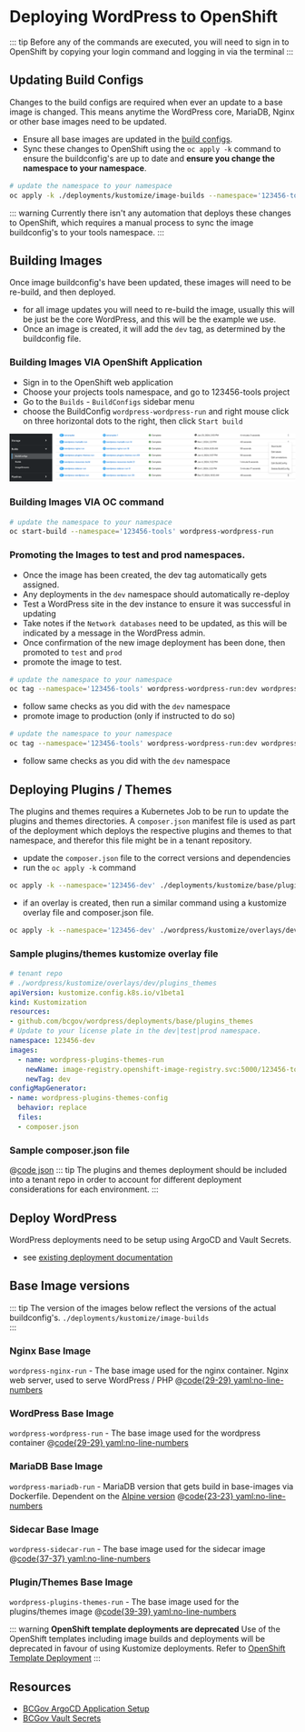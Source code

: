# Deploying WordPress to OpenShift
::: tip
Before any of the commands are executed, you will need to sign in to OpenShift by copying your login command and logging in via the terminal
:::

## Updating Build Configs
Changes to the build configs are required when ever an update to a base image is changed.  This means anytime the WordPress core, MariaDB, Nginx or other base images need to be updated.

- Ensure all base images are updated in the [build configs](https://github.com/bcgov/wordpress/tree/main/deployments/kustomize/image-builds).
- Sync these changes to OpenShift using the `oc apply -k` command to ensure the buildconfig's are up to date and **ensure you change the namespace to your namespace**.
```sh
# update the namespace to your namespace
oc apply -k ./deployments/kustomize/image-builds --namespace='123456-tools'
```

::: warning
Currently there isn't any automation that deploys these changes to OpenShift, which requires a manual process to sync the image buildconfig's to your tools namespace.
:::

## Building Images
Once image buildconfig's have been updated, these images will need to be re-build, and then deployed.
- for all image updates you will need to re-build the image, usually this will be just be the core WordPress, and this will be the example we use.
- Once an image is created, it will add the `dev` tag, as determined by the buildconfig file.


### Building Images VIA OpenShift Application
- Sign in to the OpenShift web application
- Choose your projects tools namespace, and go to 123456-tools project
- Go to the `Builds` - `BuildConfigs` sidebar menu
- choose the BuildConfig `wordpress-wordpress-run` and right mouse click on three horizontal dots to the right, then click `Start build`

![openShiftBuild](../../assets/openshiftStartBuild.png)

### Building Images VIA OC command
```sh
# update the namespace to your namespace
oc start-build --namespace='123456-tools' wordpress-wordpress-run
```
### Promoting the Images to test and prod namespaces.
- Once the image has been created, the dev tag automatically gets assigned.
- Any deployments in the `dev` namespace should automatically re-deploy
- Test a WordPress site in the dev instance to ensure it was successful in updating
- Take notes if the `Network databases` need to be updated, as this will be indicated by a message in the WordPress admin.
- Once confirmation of the new image deployment has been done, then promoted to `test` and `prod`
- promote the image to test.
```sh
# update the namespace to your namespace
oc tag --namespace='123456-tools' wordpress-wordpress-run:dev wordpress-wordpress-run:test
```
- follow same checks as you did with the `dev` namespace
- promote image to production (only if instructed to do so)
```sh
# update the namespace to your namespace
oc tag --namespace='123456-tools' wordpress-wordpress-run:dev wordpress-wordpress-run:prod
```
- follow same checks as you did with the `dev` namespace

## Deploying Plugins / Themes
The plugins and themes requires a Kubernetes Job to be run to update the plugins and themes directories.  A `composer.json` manifest file is used as part of the deployment which deploys the respective plugins and themes to that namespace, and therefor this file might be in a tenant repository.

- update the `composer.json` file to the correct versions and dependencies
- run the `oc apply -k` command
```sh
oc apply -k --namespace='123456-dev' ./deployments/kustomize/base/plugins_themes
```
- if an overlay is created, then run a similar command using a kustomize overlay file and composer.json file.
```sh
oc apply -k --namespace='123456-dev' ./wordpress/kustomize/overlays/dev/plugins_themes
```

### Sample plugins/themes kustomize overlay file

```yaml
# tenant repo
# ./wordpress/kustomize/overlays/dev/plugins_themes
apiVersion: kustomize.config.k8s.io/v1beta1
kind: Kustomization
resources:
- github.com/bcgov/wordpress/deployments/base/plugins_themes
# Update to your license plate in the dev|test|prod namespace.
namespace: 123456-dev
images:
  - name: wordpress-plugins-themes-run
    newName: image-registry.openshift-image-registry.svc:5000/123456-tools/wordpress-plugins-themes-run
    newTag: dev
configMapGenerator:
- name: wordpress-plugins-themes-config
  behavior: replace
  files:
  - composer.json
```

### Sample composer.json file
@[code json](../../../../deployments/kustomize/base/plugins_themes/composer.json)
::: tip
The plugins and themes deployment should be included into a tenant repo in order to account for different deployment considerations for each environment.
:::

## Deploy WordPress
WordPress deployments need to be setup using ArgoCD and Vault Secrets.  
- see [existing deployment documentation](https://github.com/bcgov/wordpress/blob/main/deployments/kustomize/README.md)

## Base Image versions
::: tip
The version of the images below reflect the versions of the actual buildconfig's. `./deployments/kustomize/image-builds`  
:::

### Nginx Base Image
`wordpress-nginx-run` - The base image used for the nginx container. Nginx web server, used to serve WordPress / PHP
@[code{29-29} yaml:no-line-numbers](../../../../deployments/kustomize/image-builds/nginx-build.yaml)

### WordPress Base Image
`wordpress-wordpress-run` - The base image used for the wordpress container 
@[code{29-29} yaml:no-line-numbers](../../../../deployments/kustomize/image-builds/wordpress-build.yaml)

### MariaDB Base Image
`wordpress-mariadb-run` - MariaDB version that gets build in base-images via Dockerfile. Dependent on the [Alpine version](https://pkgs.alpinelinux.org/packages?name=mariadb&branch=v3.20&repo=&arch=x86_64&origin=&flagged=&maintainer=) 
@[code{23-23} yaml:no-line-numbers](../../../../deployments/kustomize/image-builds/mariadb-build.yaml)

### Sidecar Base Image 
`wordpress-sidecar-run` - The base image used for the sidecar image 
@[code{37-37} yaml:no-line-numbers](../../../../deployments/kustomize/image-builds/sidecar-build.yaml)

### Plugin/Themes Base Image 
`wordpress-plugins-themes-run` - The base image used for the plugins/themes image 
@[code{39-39} yaml:no-line-numbers](../../../../deployments/kustomize/image-builds/plugins-themes-build.yaml)


::: warning
**OpenShift template deployments are deprecated**
Use of the OpenShift templates including image builds and deployments will be deprecated in favour of using Kustomize deployments.  Refer to [OpenShift Template Deployment](https://github.com/bcgov/wordpress/tree/bb8fd6066bcc2087605c50f941b8b906dc0e9b61/openshift/templates)
:::

## Resources
- [BCGov ArgoCD Application Setup](https://developer.gov.bc.ca/docs/default/component/platform-developer-docs/docs/automation-and-resiliency/argo-cd-usage/#create-the-application)
- [BCGov Vault Secrets](https://developer.gov.bc.ca/docs/default/component/platform-developer-docs/docs/secrets-management/vault-getting-started-guide/)